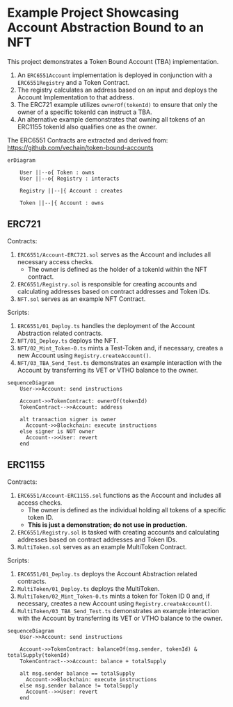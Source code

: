 # Example Project Showcasing Account Abstraction Bound to an NFT

This project demonstrates a Token Bound Account (TBA) implementation.

1. An `ERC6551Account` implementation is deployed in conjunction with a `ERC6551Registry` and a Token Contract.
2. The registry calculates an address based on an input and deploys the Account Implementation to that address.
3. The ERC721 example utilizes `ownerOf(tokenId)` to ensure that only the owner of a specific tokenId can instruct a TBA.
4. An alternative example demonstrates that owning all tokens of an ERC1155 tokenId also qualifies one as the owner.

The ERC6551 Contracts are extracted and derived from: https://github.com/vechain/token-bound-accounts

```mermaid
erDiagram

    User ||--o{ Token : owns
    User ||--o{ Registry : interacts

    Registry ||--|{ Account : creates

    Token ||--|{ Account : owns
```


## ERC721

Contracts:

1. `ERC6551/Account-ERC721.sol` serves as the Account and includes all necessary access checks.
   * The owner is defined as the holder of a tokenId within the NFT contract.
2. `ERC6551/Registry.sol` is responsible for creating accounts and calculating addresses based on contract addresses and Token IDs.
3. `NFT.sol` serves as an example NFT Contract.

Scripts:

1. `ERC6551/01_Deploy.ts` handles the deployment of the Account Abstraction related contracts.
2. `NFT/01_Deploy.ts` deploys the NFT.
3. `NFT/02_Mint_Token-0.ts` mints a Test-Token and, if necessary, creates a new Account using `Registry.createAccount()`.
4. `NFT/03_TBA_Send_Test.ts` demonstrates an example interaction with the Account by transferring its VET or VTHO balance to the owner.

```mermaid
sequenceDiagram
    User->>Account: send instructions

    Account->>TokenContract: ownerOf(tokenId)
    TokenContract-->>Account: address

    alt transaction signer is owner
      Account->>Blockchain: execute instructions
    else signer is NOT owner
      Account-->>User: revert
    end
```

## ERC1155

Contracts:

1. `ERC6551/Account-ERC1155.sol` functions as the Account and includes all access checks.
   * The owner is defined as the individual holding all tokens of a specific token ID.
   * **This is just a demonstration; do not use in production.**
2. `ERC6551/Registry.sol` is tasked with creating accounts and calculating addresses based on contract addresses and Token IDs.
3. `MultiToken.sol` serves as an example MultiToken Contract.

Scripts:

1. `ERC6551/01_Deploy.ts` deploys the Account Abstraction related contracts.
2. `MultiToken/01_Deploy.ts` deploys the MultiToken.
3. `MultiToken/02_Mint_Token-0.ts` mints a token for Token ID 0 and, if necessary, creates a new Account using `Registry.createAccount()`.
4. `MultiToken/03_TBA_Send_Test.ts` demonstrates an example interaction with the Account by transferring its VET or VTHO balance to the owner.

```mermaid
sequenceDiagram
    User->>Account: send instructions

    Account->>TokenContract: balanceOf(msg.sender, tokenId) & totalSupply(tokenId)
    TokenContract-->>Account: balance + totalSupply

    alt msg.sender balance == totalSupply
      Account->>Blockchain: execute instructions
    else msg.sender balance != totalSupply
      Account-->>User: revert
    end
```
